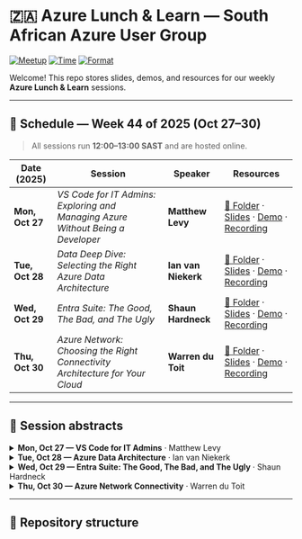 # 🇿🇦 Azure Lunch & Learn — South African Azure User Group

[![Meetup](https://img.shields.io/badge/Meetup-Azure%20User%20Group%20South%20Africa-red?logo=meetup)](https://www.meetup.com/azure-user-group-southafrica/)
[![Time](https://img.shields.io/badge/Time-12:00%E2%80%9313:00%20SAST-blue)](#schedule)
[![Format](https://img.shields.io/badge/Format-Online-lightgrey)](#schedule)

Welcome! This repo stores slides, demos, and resources for our weekly **Azure Lunch & Learn** sessions.

---

## 🔔 Schedule — Week 44 of 2025 (Oct 27–30)

> All sessions run **12:00–13:00 SAST** and are hosted online.

| Date (2025) | Session | Speaker | Resources |
|---|---|---|---|
| **Mon, Oct 27** | *VS Code for IT Admins: Exploring and Managing Azure Without Being a Developer* | **Matthew Levy** | [📂 Folder](https://github.com/nicolasblank/AZMGZA/tree/main/2025/2025-10-27-vs-code-it-admins) · [Slides](https://github.com/nicolasblank/AZMGZA/blob/main/2025/2025-10-27-vs-code-it-admins/slides/VS%20Code%20for%20IT%20Admins.pdf) · [Demo](https://github.com/nicolasblank/AZMGZA/tree/main/2025/2025-10-27-vs-code-it-admins/demo) · [Recording](https://github.com/nicolasblank/AZMGZA/blob/main/2025/2025-10-27-vs-code-it-admins/recording.md) |
| **Tue, Oct 28** | *Data Deep Dive: Selecting the Right Azure Data Architecture* | **Ian van Niekerk** | [📂 Folder](./2025/2025-10-28-azure-data-architecture/) · [Slides](./2025/2025-10-28-azure-data-architecture/slides/) · [Demo](./2025/2025-10-28-azure-data-architecture/demo/) · [Recording](./2025/2025-10-28-azure-data-architecture/recording.md) |
| **Wed, Oct 29** | *Entra Suite: The Good, The Bad, and The Ugly* | **Shaun Hardneck** | [📂 Folder](./2025/2025-10-29-entra-suite-good-bad-ugly/) · [Slides](./2025/2025-10-29-entra-suite-good-bad-ugly/slides/) · [Demo](./2025/2025-10-29-entra-suite-good-bad-ugly/demo/) · [Recording](./2025/2025-10-29-entra-suite-good-bad-ugly/recording.md) |
| **Thu, Oct 30** | *Azure Network: Choosing the Right Connectivity Architecture for Your Cloud* | **Warren du Toit** | [📂 Folder](./2025/2025-10-30-azure-network-connectivity/) · [Slides](./2025/2025-10-30-azure-network-connectivity/slides/) · [Demo](./2025/2025-10-30-azure-network-connectivity/demo/) · [Recording](./2025/2025-10-30-azure-network-connectivity/recording.md) |

---

## 📝 Session abstracts

<details>
<summary><strong>Mon, Oct 27 — VS Code for IT Admins</strong> · Matthew Levy</summary>

A practical walkthrough of **Visual Studio Code as an IT admin’s command center**—no dev background required. We explore subscription and management group hygiene, resource group layout, and naming checks. Expect **hands-on PowerShell**, **Microsoft Graph**, and **ARM** examples run directly in VS Code, plus how **GitHub Copilot**, **Azure MCP**, and **Microsoft Learn Docs MCP** accelerate everyday admin tasks.
</details>

<details>
<summary><strong>Tue, Oct 28 — Azure Data Architecture</strong> · Ian van Niekerk</summary>

How to design a **modern, future-ready data platform on Azure** that handles batch, streaming, and analytics without creating a spaghetti mess. We cover **data flow patterns**, **reliable processing**, **security & governance**, **observability**, **cost/performance tuning**, and adding **real-time + AI** capabilities with practical examples.
</details>

<details>
<summary><strong>Wed, Oct 29 — Entra Suite: The Good, The Bad, and The Ugly</strong> · Shaun Hardneck</summary>

An unfiltered tour of the **Microsoft Entra** landscape: what truly works, where friction appears (licensing overlaps, portal/API inconsistency), and the **misconfigurations attackers love** (e.g., over-privileged service principals). Learn to **architect for scale**, integrate **Permissions Management / Workload ID / ID Governance** into DevSecOps, and monitor/remediate with **Graph, KQL, and PowerShell**.
</details>

<details>
<summary><strong>Thu, Oct 30 — Azure Network Connectivity</strong> · Warren du Toit</summary>

A plain-English guide to mapping **VNets, subnets, NSGs, and routing** into scalable designs. Compare **VPN Gateway vs ExpressRoute vs Azure Virtual WAN**, secure traffic with **NSGs, Azure Firewall, Private Link**, connect hybrid/multi-cloud, and **govern at scale** using **Azure Policy** and **IaC (Bicep/ARM)**.
</details>

---

## 📁 Repository structure